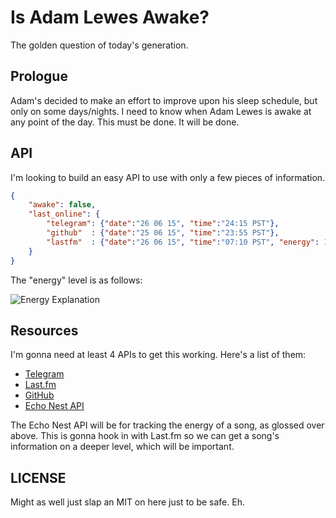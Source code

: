 Is Adam Lewes Awake?
=====================

The golden question of today's generation.

Prologue
----------

Adam's decided to make an effort to improve upon his sleep schedule, but only on some days/nights. I need to know when Adam Lewes is awake at any point of the day. This must be done. It will be done.

API
---

I'm looking to build an easy API to use with only a few pieces of information.

```json
{
	"awake": false,
	"last_online": {
		"telegram": {"date":"26 06 15", "time":"24:15 PST"},
		"github"  : {"date":"25 06 15", "time":"23:55 PST"},
		"lastfm"  : {"date":"26 06 15", "time":"07:10 PST", "energy": 1}
	}
}
```

The "energy" level is as follows:

![Energy Explanation](http://i.imgur.com/YgFwNxp.png)

Resources
---------

I'm gonna need at least 4 APIs to get this working. Here's a list of them:

- [Telegram](https://core.telegram.org/#getting-started)
- [Last.fm](http://www.last.fm/api)
- [GitHub](https://developer.github.com/v3/)
- [Echo Nest API](http://developer.echonest.com/docs/v4)

The Echo Nest API will be for tracking the energy of a song, as glossed over above. This is gonna hook in with Last.fm so we can get a song's information on a deeper level, which will be important.

LICENSE
-------

Might as well just slap an MIT on here just to be safe. Eh.

